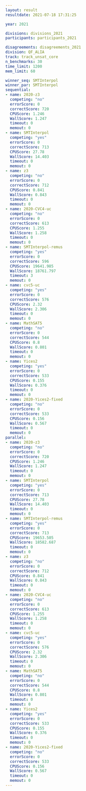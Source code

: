 ```yaml
---
layout: result
resultdate: 2021-07-18 17:31:25

year: 2021

divisions: divisions_2021
participants: participants_2021

disagreements: disagreements_2021
division: QF_ALIA
track: track_unsat_core
n_benchmarks: 30
time_limit: 1200
mem_limit: 60

winner_seq: SMTInterpol
winner_par: SMTInterpol
sequential:
- name: 2020-z3
  competing: "no"
  errorScore: 0
  correctScore: 720
  CPUScore: 1.246
  WallScore: 1.247
  timeout: 0
  memout: 0
- name: SMTInterpol
  competing: "yes"
  errorScore: 0
  correctScore: 713
  CPUScore: 27.78
  WallScore: 14.403
  timeout: 0
  memout: 0
- name: z3
  competing: "no"
  errorScore: 0
  correctScore: 712
  CPUScore: 0.841
  WallScore: 0.843
  timeout: 0
  memout: 0
- name: 2020-CVC4-uc
  competing: "no"
  errorScore: 0
  correctScore: 613
  CPUScore: 1.255
  WallScore: 1.258
  timeout: 0
  memout: 0
- name: SMTInterpol-remus
  competing: "yes"
  errorScore: 0
  correctScore: 596
  CPUScore: 19641.985
  WallScore: 18761.797
  timeout: 3
  memout: 0
- name: cvc5-uc
  competing: "yes"
  errorScore: 0
  correctScore: 576
  CPUScore: 2.32
  WallScore: 2.306
  timeout: 0
  memout: 0
- name: MathSAT5
  competing: "no"
  errorScore: 0
  correctScore: 544
  CPUScore: 0.8
  WallScore: 0.801
  timeout: 0
  memout: 0
- name: Yices2
  competing: "yes"
  errorScore: 0
  correctScore: 533
  CPUScore: 0.155
  WallScore: 0.376
  timeout: 0
  memout: 0
- name: 2020-Yices2-fixed
  competing: "no"
  errorScore: 0
  correctScore: 533
  CPUScore: 0.156
  WallScore: 0.567
  timeout: 0
  memout: 0
parallel:
- name: 2020-z3
  competing: "no"
  errorScore: 0
  correctScore: 720
  CPUScore: 1.246
  WallScore: 1.247
  timeout: 0
  memout: 0
- name: SMTInterpol
  competing: "yes"
  errorScore: 0
  correctScore: 713
  CPUScore: 27.78
  WallScore: 14.403
  timeout: 0
  memout: 0
- name: SMTInterpol-remus
  competing: "yes"
  errorScore: 0
  correctScore: 713
  CPUScore: 19653.505
  WallScore: 18582.687
  timeout: 0
  memout: 0
- name: z3
  competing: "no"
  errorScore: 0
  correctScore: 712
  CPUScore: 0.841
  WallScore: 0.843
  timeout: 0
  memout: 0
- name: 2020-CVC4-uc
  competing: "no"
  errorScore: 0
  correctScore: 613
  CPUScore: 1.255
  WallScore: 1.258
  timeout: 0
  memout: 0
- name: cvc5-uc
  competing: "yes"
  errorScore: 0
  correctScore: 576
  CPUScore: 2.32
  WallScore: 2.306
  timeout: 0
  memout: 0
- name: MathSAT5
  competing: "no"
  errorScore: 0
  correctScore: 544
  CPUScore: 0.8
  WallScore: 0.801
  timeout: 0
  memout: 0
- name: Yices2
  competing: "yes"
  errorScore: 0
  correctScore: 533
  CPUScore: 0.155
  WallScore: 0.376
  timeout: 0
  memout: 0
- name: 2020-Yices2-fixed
  competing: "no"
  errorScore: 0
  correctScore: 533
  CPUScore: 0.156
  WallScore: 0.567
  timeout: 0
  memout: 0
---
```

